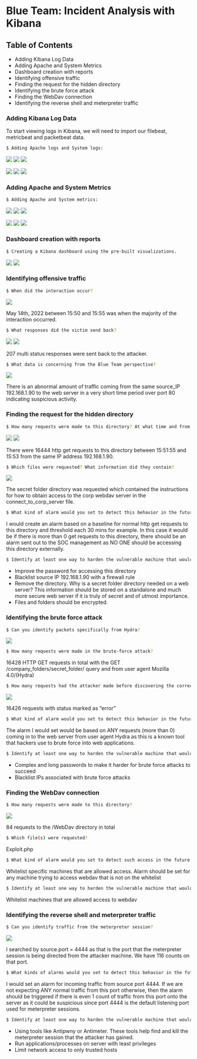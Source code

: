 # Blue Team: Incident Analysis with Kibana

## Table of Contents
- Adding Kibana Log Data
- Adding Apache and System Metrics
- Dashboard creation with reports
- Identifying offensive traffic
- Finding the request for the hidden directory
- Identifying the brute force attack
- Finding the WebDav connection
- Identifying the reverse shell and meterpreter traffic

### Adding Kibana Log Data

To start viewing logs in Kibana, we will need to import our filebeat, metricbeat and packetbeat data.
``` bash
$ Adding Apache logs and System logs:
```
  ![](Images/Apache%20logs%201.png)
  ![](Images/Apache%20logs%202.png)
  ![](Images/Apache%20logs%203.png)

  ![](Images/Services%20and%20ports%20scan%20on%20Web%20Server.png)
  ![](Images/System%20logs%202.png)
  ![](Images/System%20logs%203.png)


### Adding Apache and System Metrics

``` bash
$ Adding Apache and System metrics:
```
  ![](Images/Apache%20Metrics%201.png)
  ![](Images/Apache%20Metrics%202.png)
  ![](Images/Apache%20Metrics%203.png)

  ![](Images/System%20Metrics%201.png)
  ![](Images/System%20Metrics%202.png)
  ![](Images/System%20Metrics%203.png)

### Dashboard creation with reports

``` bash
$ Creating a Kibana dashboard using the pre-built visualizations. 
```

  ![](Images/Dashboard%20creation.png)
  ![](Images/Reports%20created%20in%20Dashboard.png)


### Identifying offensive traffic

``` bash
$ When did the interaction occur? 
```

  ![](Images/When%20did%20offensive%20traffic%20occur.png)

May 14th, 2022 between 15:50 and 15:55 was when the majority of the interaction occurred.

``` bash
$ What responses did the victim send back?  
```
  ![](Images/What%20responses%20victim%20sent%20back.png)
  ![](Images/What%20responses%20victim%20sent%20back%202.png)

207 multi status responses were sent back to the attacker.

``` bash
$ What data is concerning from the Blue Team perspective?  
```
  ![](Images/Concerning%20data%20for%20Blue%20team.png)

There is an abnormal amount of traffic coming from the same source_IP 192.168.1.90 to the web server in a very short time period over port 80 indicating suspicious activity.


### Finding the request for the hidden directory

``` bash
$ How many requests were made to this directory? At what time and from which IP address(es)?   
```
  ![](Images/Requests%20to%20hidden%20directory.png)
  ![](Images/Requests%20to%20hidden%20directory%202.png)

There were 16444 http get requests to this directory between 15:51:55 and 15:53 from the same IP address 192.168.1.90.

``` bash
$ Which files were requested? What information did they contain?    
```
  ![](Images/Requested%20files%20in%20hidden%20directory.png)

The secret folder directory was requested which contained the instructions for how to obtain access to the corp webdav server in the connect_to_corp_server file.

``` bash
$ What kind of alarm would you set to detect this behavior in the future?     
```

I would create an alarm based on a baseline for normal http get requests to this directory 
and threshold each 30 mins for example. In this case it would be if there is more than 0 get requests to this directory, there should be an alarm sent out to the SOC management as NO ONE should be accessing this directory externally. 

``` bash
$ Identify at least one way to harden the vulnerable machine that would mitigate this attack.
```

- Improve the password for accessing this directory
- Blacklist source IP 192.168.1.90 with a firewall rule
- Remove the directory. Why is a secret folder directory needed on a web server? This information should be stored on a standalone and much more secure web server if it is truly of secret and of utmost importance.
- Files and folders should be encrypted.

### Identifying the brute force attack

``` bash
$ Can you identify packets specifically from Hydra? 
```

  ![](Images/Hydra%20brute%20force.png)

``` bash
$ How many requests were made in the brute-force attack? 
```

16428 HTTP GET requests in total with the GET /company_folders/secret_folder/ query and from user agent Mozilla 4.0/(Hydra)

``` bash
$ How many requests had the attacker made before discovering the correct password in this one?  
```
  
  ![](Images/Attacker%20requests%20before%20guessing%20correct%20password.png)

16426 requests with status marked as “error”

``` bash
$ What kind of alarm would you set to detect this behavior in the future and at what threshold(s)?   
```

The alarm I would set would be based on ANY requests (more than 0) coming in to the web server from user agent Hydra as this is a known tool that hackers use to brute force into web applications.

``` bash
$ Identify at least one way to harden the vulnerable machine that would mitigate this attack.   
```

- Complex and long passwords to make it harder for brute force attacks to succeed
- Blacklist IPs associated with brute force attacks

### Finding the WebDav connection

``` bash
$ How many requests were made to this directory?    
```
  ![](Images/Requests%20to%20WebDav%20directory.png)

84 requests to the /WebDav directory in total

``` bash
$ Which file(s) were requested?     
```

Exploit.php

``` bash
$ What kind of alarm would you set to detect such access in the future?     
```

Whitelist specific machines that are allowed access. Alarm should be set for any machine trying to access webdav that is not on the whitelist

``` bash
$ Identify at least one way to harden the vulnerable machine that would mitigate this attack.     
```

Whitelist machines that are allowed access to webdav

### Identifying the reverse shell and meterpreter traffic

``` bash
$ Can you identify traffic from the meterpreter session?     
```

  ![](Images/Reverse%20shell%20and%20meterpreter%20traffic.png)

I searched by source.port = 4444 as that is the port that the meterpreter session is being directed from the attacker machine. We have 116 counts on that port.

``` bash
$ What kinds of alarms would you set to detect this behavior in the future?     
```

I would set an alarm for incoming traffic from source port 4444. If we are not expecting ANY normal traffic from this port otherwise, then the alarm should be triggered if there is even 1 count of traffic from this port onto the server as it could be suspicious since port 4444 is the default listening port used for meterpreter sessions.

``` bash
$ Identify at least one way to harden the vulnerable machine that would mitigate this attack.    
```

- Using tools like Antipwny or Antimeter. These tools help find and kill the meterpreter session that the attacker has gained.
- Run applications/processes on server with least privileges
- Limit network access to only trusted hosts
